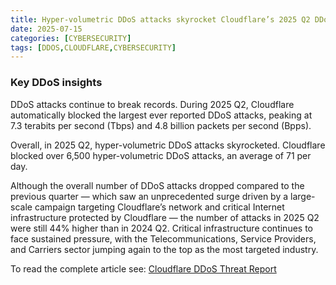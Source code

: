 ```yaml
---
title: Hyper-volumetric DDoS attacks skyrocket Cloudflare’s 2025 Q2 DDoS threat report
date: 2025-07-15
categories: [CYBERSECURITY]
tags: [DDOS,CLOUDFLARE,CYBERSECURITY]
---
```


### Key DDoS insights

DDoS attacks continue to break records. During 2025 Q2, Cloudflare automatically blocked the largest ever reported DDoS attacks, peaking at 7.3 terabits per second (Tbps) and 4.8 billion packets per second (Bpps).

Overall, in 2025 Q2, hyper-volumetric DDoS attacks skyrocketed. Cloudflare blocked over 6,500 hyper-volumetric DDoS attacks, an average of 71 per day.

Although the overall number of DDoS attacks dropped compared to the previous quarter — which saw an unprecedented surge driven by a large-scale campaign targeting Cloudflare’s network and critical Internet infrastructure protected by Cloudflare — the number of attacks in 2025 Q2 were still 44% higher than in 2024 Q2. Critical infrastructure continues to face sustained pressure, with the Telecommunications, Service Providers, and Carriers sector jumping again to the top as the most targeted industry.

To read the complete article see: [Cloudflare DDoS Threat Report](https://blog.cloudflare.com/ddos-threat-report-for-2025-q2/) 